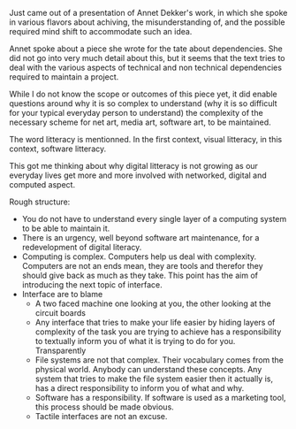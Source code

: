 Just came out of a presentation of Annet Dekker's work, in which she spoke in various flavors about achiving, the misunderstanding of, and the possible required mind shift to accommodate such an idea.

Annet spoke about a piece she wrote for the tate about dependencies. She did not go into very much detail about this, but it seems that the text tries to deal with the various aspects of technical and non technical dependencies required to maintain a project.

While I do not know the scope or outcomes of this piece yet, it did enable questions around why it is so complex to understand (why it is so difficult for your typical everyday person to understand) the complexity of the necessary scheme for net art, media art, software art, to be maintained.

The word litteracy is mentionned. In the first context, visual litteracy, in this context, software litteracy.

This got me thinking about why digital litteracy is not growing as our everyday lives get more and more involved with networked, digital and computed aspect.

Rough structure:
- You do not have to understand every single layer of a computing system to be able to maintain it.
- There is an urgency, well beyond software art maintenance, for a redevelopment of digital literacy.
- Computing is complex. Computers help us deal with complexity. Computers are not an ends mean, they are tools and therefor they should give back as much as they take. This point has the aim of introducing the next topic of interface.
- Interface are to blame
  - A two faced machine one looking at you, the other looking at the circuit boards
  - Any interface that tries to make your life easier by hiding layers of complexity of the task you are trying to achieve has a responsibility to textually inform you of what it is trying to do for you. Transparently
  - File systems are not that complex. Their vocabulary comes from the physical world. Anybody can understand these concepts. Any system that tries to make the file system easier then it actually is, has a direct responsibility to inform you of what and why.
  - Software has a responsibility. If software is used as a marketing tool, this process should be made obvious.
  - Tactile interfaces are not an excuse.
